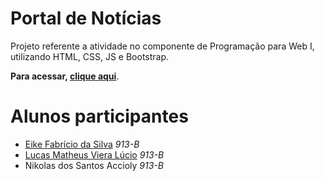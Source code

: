 # Portal de Notícias

Projeto referente a atividade no componente de Programação para Web I, utilizando HTML, CSS, JS e Bootstrap.

<b>Para acessar, [clique aqui](https://eikefab.github.io/portal-de-noticias)</b>.

# Alunos participantes

* [Eike Fabrício da Silva](https://github.com/eikefab) <i>913-B</i>
* [Lucas Matheus Viera Lúcio](https://github.com/Casterrr) <i>913-B</i>
* Nikolas dos Santos Accioly <i>913-B</i>


